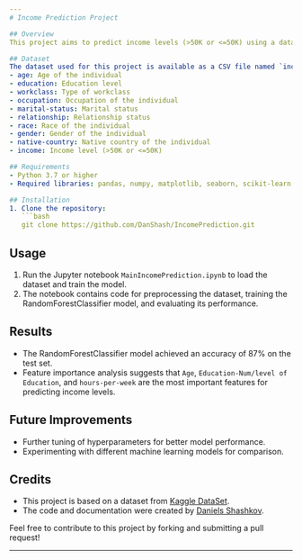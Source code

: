 ```yaml
---
# Income Prediction Project

## Overview
This project aims to predict income levels (>50K or <=50K) using a dataset containing demographic information such as age, education, workclass, occupation, etc. The dataset is preprocessed to handle categorical variables and then used to train a RandomForestClassifier model for prediction.

## Dataset
The dataset used for this project is available as a CSV file named `incomea.csv`. It contains the following columns:
- age: Age of the individual
- education: Education level
- workclass: Type of workclass
- occupation: Occupation of the individual
- marital-status: Marital status
- relationship: Relationship status
- race: Race of the individual
- gender: Gender of the individual
- native-country: Native country of the individual
- income: Income level (>50K or <=50K)

## Requirements
- Python 3.7 or higher
- Required libraries: pandas, numpy, matplotlib, seaborn, scikit-learn

## Installation
1. Clone the repository:
   ```bash
   git clone https://github.com/DanShash/IncomePrediction.git
   ```

## Usage
1. Run the Jupyter notebook `MainIncomePrediction.ipynb` to load the dataset and train the model.
2. The notebook contains code for preprocessing the dataset, training the RandomForestClassifier model, and evaluating its performance.

## Results
- The RandomForestClassifier model achieved an accuracy of 87% on the test set.
- Feature importance analysis suggests that `Age`, `Education-Num/level of Education`, and `hours-per-week` are the most important features for predicting income levels.

## Future Improvements
- Further tuning of hyperparameters for better model performance.
- Experimenting with different machine learning models for comparison.

## Credits
- This project is based on a dataset from [Kaggle DataSet](https://www.kaggle.com/datasets/wenruliu/adult-income-dataset).
- The code and documentation were created by [Daniels Shashkov](https://github.com/DanShash).

Feel free to contribute to this project by forking and submitting a pull request! 

---
```

